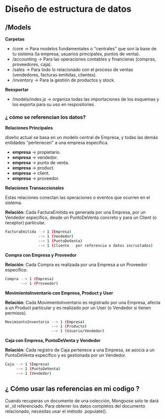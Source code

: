 # Diseño de estructura de datos  

## /Models  

**Carpetas**  

- /core -> Para modelos fundamentales o "centrales" que son la base de tu sistema (la empresa, usuarios principales, puntos de venta).  
- /accounting ->  Para las operaciones contables y financieras (compras, proveedores, caja).  
- /sales -> Para todo lo relacionado con el proceso de ventas (vendedores, facturas emitidas, clientes).  
- /inventory -> Para la gestión de productos y stock.  

**Reexportar**  

- /models/index.js -> organiza todas las importaciones de los esquemas y los exporta para su uso en respositories.  

### ¿ cómo se referencian los datos?  

**Relaciones Principales**  

diseño actual se basa en un modelo central de Empresa, y todas las demás entidades "pertenecen" a una empresa específica.  

- **empresa** -> propietario.  
- **empresa** -> vendedor.  
- **empresa** -> punto de venta.  
- **empresa** -> product.  
- **empresa** -> client.  
- **empresa** -> proveedor.  
  
**Relaciones Transaccionales**  

Estas relaciones conectan las operaciones o eventos que ocurren en el sistema.  

**Relación**: Cada FacturaEmitida es generada por una Empresa, por un Vendedor específico, desde un PuntoDeVenta concreto y para un Client (o receptor) particular.  

```bash
FacturaEmitida --> 1 (Empresa)
               --> 1 (Vendedor)
               --> 1 (PuntoDeVenta)
               --> 1 (Cliente - por referencia o datos incrustados)
```

**Compra con Empresa y Proveedor**  

**Relación**: Cada Compra es realizada por una Empresa a un Proveedor específico.  

```bash
Compra --> 1 (Empresa)
       --> 1 (Proveedor)
```

**MovimientoInventario con Empresa, Product y User**  

**Relación**: Cada MovimientoInventario es registrado por una Empresa, afecta a un Product particular y es realizado por un User (o Vendedor si tienen permisos).  

```bash
MovimientoInventario --> 1 (Empresa)
                     --> 1 (Producto)
                     --> 1 (Usuario/Vendedor)
```  

**Caja con Empresa, PuntoDeVenta y Vendedor**  

**Relación**: Cada registro de Caja pertenece a una Empresa, se asocia a un PuntoDeVenta específico y es gestionada por un Vendedor.  

```bash
Caja --> 1 (Empresa)
     --> 1 (PuntoDeVenta)
     --> 1 (Vendedor)
```  

## ¿ Cómo usar las referencias en mi codigo ?  

Cuando recuperas un documento de una colección, Mongoose solo te dará el _id referenciado. Para obtener los datos completos del documento relacionado, necesitas usar el método .populate().  
